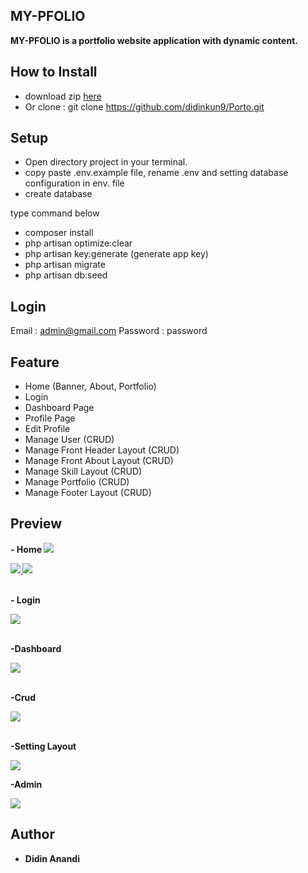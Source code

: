 ## MY-PFOLIO
<p><b>
MY-PFOLIO is a portfolio website application with dynamic content.
</b></p>

## How to Install
- download zip <a href="https://github.com/didinkun9/Porto/archive/master.zip">here</a> 
- Or clone : git clone https://github.com/didinkun9/Porto.git

## Setup
- Open directory project in your terminal.
- copy paste .env.example file, rename .env and setting database configuration in env. file
- create database 

type command below
- composer install
- php artisan optimize:clear 
- php artisan key:generate (generate app key)
- php artisan migrate
- php artisan db:seed

## Login
Email : admin@gmail.com
Password : password

## Feature
- Home (Banner, About, Portfolio) 
- Login
- Dashboard Page
- Profile Page
- Edit Profile
- Manage User (CRUD)
- Manage Front Header Layout (CRUD)
- Manage Front About Layout (CRUD)
- Manage Skill Layout (CRUD)
- Manage Portfolio (CRUD)
- Manage Footer Layout (CRUD)


## Preview

<b>- Home<b>
<a href="https://user-images.githubusercontent.com/120781359/208682586-9c927115-8a7a-4321-b040-0699e8328490.png">
<img src="https://user-images.githubusercontent.com/120781359/208682586-9c927115-8a7a-4321-b040-0699e8328490.png">
</a>

<a href="https://user-images.githubusercontent.com/120781359/208682671-86d9d09e-96fb-4585-b8ad-36d46698668f.png">
<img src="https://user-images.githubusercontent.com/120781359/208682671-86d9d09e-96fb-4585-b8ad-36d46698668f.png">
</a>

<a href="https://user-images.githubusercontent.com/120781359/208682757-2df31223-493f-4d7c-b58c-bfd833354299.png">
<img src="https://user-images.githubusercontent.com/120781359/208682757-2df31223-493f-4d7c-b58c-bfd833354299.png">
</a>
<br><br>

<b>- Login<b>

<a href="https://user-images.githubusercontent.com/120781359/208681940-1e2f340c-6b83-4ff5-89d2-c8476099afc1.png">
	<img src="https://user-images.githubusercontent.com/120781359/208681940-1e2f340c-6b83-4ff5-89d2-c8476099afc1.png">
</a>
<br><br>

<b>-Dashboard<b>

<a href="https://user-images.githubusercontent.com/120781359/208689884-8791c616-1a06-4275-a3cf-76e5720108e5.png">
	<img src="https://user-images.githubusercontent.com/120781359/208689884-8791c616-1a06-4275-a3cf-76e5720108e5.png">
</a>
<br><br>

<b>-Crud<b>

<a href="https://user-images.githubusercontent.com/120781359/208682434-1330f15c-a632-4f9c-b5ec-030dfd9d5d70.png">
	<img src="https://user-images.githubusercontent.com/120781359/208682434-1330f15c-a632-4f9c-b5ec-030dfd9d5d70.png">
</a>
<br><br>

<b>-Setting Layout<b>

<a href="https://user-images.githubusercontent.com/120781359/208682538-f6203ed9-bd07-4bec-83da-0e3e8f691d7f.png">
	<img src="https://user-images.githubusercontent.com/120781359/208682538-f6203ed9-bd07-4bec-83da-0e3e8f691d7f.png">
</a>

<b>-Admin<b>

<a href="https://user-images.githubusercontent.com/120781359/208682955-85c81ed2-6ae1-44ac-a81c-2a7dba4eeb16.png">
	<img src="https://user-images.githubusercontent.com/120781359/208682955-85c81ed2-6ae1-44ac-a81c-2a7dba4eeb16.png">
</a>


## Author
- Didin Anandi
